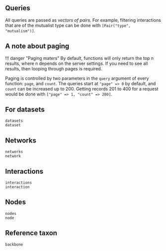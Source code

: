 ## Queries

All queries are passed as *vectors of pairs*. For example, filtering
interactions that are of the mutualist type can be done with `[Pair("type",
"mutualism")]`.

## A note about paging

!!! danger "Paging maters"
    By default, functions will only return the top n results, where n depends on the
    server settings. If you need to see all results, then looping through pages is
    required.

Paging is controlled by two parameters in the `query` argument of every
function: `page`, and `count`. The queries start at `"page" => 0` by default,
and `count` can be increased up to 200. Getting records 201 to 400 for a request
would be done with `["page" => 1, "count" => 200]`.

## For datasets

```@docs
datasets
dataset
```

## Networks

```@docs
networks
network
```

## Interactions

```@docs
interactions
interaction
```

## Nodes

```@docs
nodes
node
```

## Reference taxon

```@docs
backbone
```
